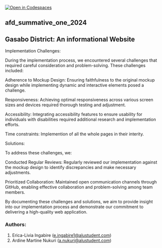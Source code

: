 [![Open in Codespaces](https://classroom.github.com/assets/launch-codespace-7f7980b617ed060a017424585567c406b6ee15c891e84e1186181d67ecf80aa0.svg)](https://classroom.github.com/open-in-codespaces?assignment_repo_id=13925354)
## afd_summative_one_2024

## Gasabo District: An informational Website

Implementation Challenges:

During the implementation process, we encountered several challenges that required careful consideration and problem-solving. These challenges included:

Adherence to Mockup Design: Ensuring faithfulness to the original mockup design while implementing dynamic and interactive elements posed a challenge.

Responsiveness: Achieving optimal responsiveness across various screen sizes and devices required thorough testing and adjustment.

Accessibility: Integrating accessibility features to ensure usability for individuals with disabilities required additional research and implementation efforts.

Time constraints: Implemention of all the whole pages in their interity.

Solutions:

To address these challenges, we:

Conducted Regular Reviews: Regularly reviewed our implementation against the mockup design to identify discrepancies and make necessary adjustments.


Prioritized Collaboration: Maintained open communication channels through GitHub, enabling effective collaboration and problem-solving among team members.


By documenting these challenges and solutions, we aim to provide insight into our implementation process and demonstrate our commitment to delivering a high-quality web application.


### Authors:

1. Erica-Livia Ingabire (e.ingabire1@alustudent.com)
2. Ardine Martine Nukuri (a.nukuri@alustudent.com)